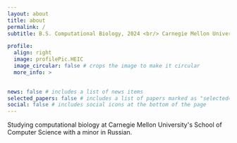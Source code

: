 ```yaml
---
layout: about
title: about
permalink: /
subtitle: B.S. Computational Biology, 2024 <br/> Carnegie Mellon University

profile:
  align: right
  image: profilePic.HEIC
  image_circular: false # crops the image to make it circular
  more_info: >
    

news: false # includes a list of news items
selected_papers: false # includes a list of papers marked as "selected={true}"
social: false # includes social icons at the bottom of the page
---
```


Studying computational biology at Carnegie Mellon University's School of Computer Science with a minor in Russian.

